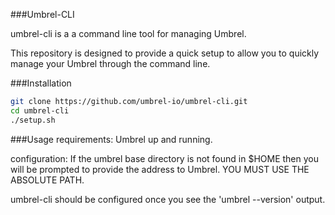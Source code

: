 ###Umbrel-CLI

umbrel-cli is a a command line tool for managing Umbrel.

This repository is designed to provide a quick setup to allow you to quickly manage your Umbrel through the command line. 

###Installation

```bash
git clone https://github.com/umbrel-io/umbrel-cli.git
cd umbrel-cli
./setup.sh
```

###Usage
requirements:
Umbrel up and running.

configuration:
If the umbrel base directory is not found in $HOME then you will be prompted to provide the address to Umbrel. 
YOU MUST USE THE ABSOLUTE PATH.

umbrel-cli should be configured once you see the 'umbrel --version' output.

